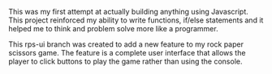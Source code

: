 This was my first attempt at actually building anything using Javascript. This project reinforced my ability to write functions, if/else statements and it helped me to think and problem solve more like a programmer.

This rps-ui branch was created to add a new feature to my rock paper scissors game. The feature is a complete user interface that allows the player to click buttons to play the game rather than using the console.